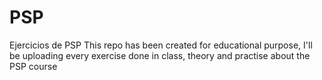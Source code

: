 # PSP
Ejercicios de PSP
This repo has been created for educational purpose, I'll be uploading every exercise done in class, theory and practise about the PSP course 
